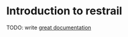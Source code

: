 # Introduction to restrail

TODO: write [great documentation](http://jacobian.org/writing/great-documentation/what-to-write/)

